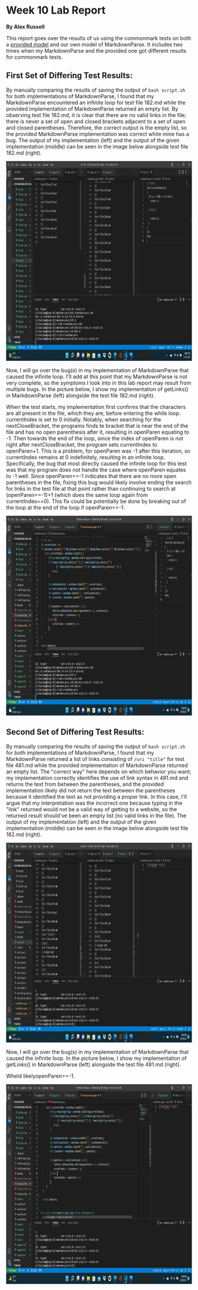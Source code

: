 # Week 10 Lab Report
**By Alex Russell**

This report goes over the results of us using the commonmark tests on both a [provided model](https://github.com/ucsd-cse15l-w22/markdown-parse) and our own model of MarkdownParse.
It includes two times when my MarkdownParse and the provided one got different results for commonmark tests.


## First Set of Differing Test Results:

By manually comparing the results of saving the output of `bash script.sh` for both implementations of MarkdownParse, I found that my MarkdownParse encountered an infinite loop for test file 182.md while the provided implementation of MarkdownParse returned an empty list.
By observing test file 182.md, it is clear that there are no valid links in the file; there is never a set of open and closed brackets adjacent to a set of open and closed parentheses. Therefore, the correct output is the empty list, so the provided MarkdownParse implementation was correct while mine has a bug.
The output of my implementation (left) and the output of the given implementation (middle) can be seen in the image below alongside test file 182.md (right).

<img src="testdifference1.png" alt="testdiff1" width="960" height="540"/>

Now, I will go over the bug(s) in my implementation of MarkdownParse that caused the infinite loop. I'll add at this point that my MarkdownParse is not very complete, so the symptoms I look into in this lab report may result from multiple bugs.
In the picture below, I show my implementation of getLinks() in MarkdownParse (left) alongside the test file 182.md (right).

When the test starts, my implementation first confirms that the []() characters are all present in the file, which they are, before entering the while loop.
currentIndex is set to 0 initially. Notably, when searching for the nextCloseBracket, the programs finds te bracket that is near the end of the file and has no open parenthesis after it, resulting in openParen equating to -1. Then towards the end of the loop, since the index of openParen is not right after nextCloseBracket, the program sets currentIndex to openParen+1.
This is a problem, for openParen was -1 after this iteration, so currentIndex remains at 0 indefinitely, resulting in an infinite loop. Specifically, the bug that most directly caused the infinite loop for this test was that my program does not handle the case where openParen equates to -1 well.
Since openParen==-1 indicates that there are no more open parentheses in the file, fixing this bug would likely involve ending the search for links in the test file at that point rather than continuing to search at (openParen==-1)+1 (which does the same loop again from currentIndex==0). This fix could be potentially be done by breaking out of the loop at the end of the loop if openParen==-1.

<img src="testfix1.png" alt="testfix1" width="960" height="540"/>


## Second Set of Differing Test Results:

By manually comparing the results of saving the output of `bash script.sh` for both implementations of MarkdownParse, I found that my MarkdownParse returned a list of links consisting of `/uri "title"` for test file 481.md while the provided implementation of MarkdownParse returned an empty list.
The "correct way" here depends on which behavior you want; my implementation correctly identifies the use of link syntax in 481.md and returns the text from between the parentheses, and the provided implementation likely did not return the text between the parentheses because it identified the text as not providing a proper link.
In this case, I'll argue that my interpretation was the incorrect one because typing in the "link" returned would not be a valid way of getting to a website, so the returned result should've been an empty list (no valid links in the file).
The output of my implementation (left) and the output of the given implementation (middle) can be seen in the image below alongside test file 182.md (right).

<img src="testdifference2.png" alt="testdiff1" width="960" height="540"/>

Now, I will go over the bug(s) in my implementation of MarkdownParse that caused the infinite loop.
In the picture below, I show my implementation of getLinks() in MarkdownParse (left) alongside the test file 481.md (right).

Wheld likelyopenParen==-1.

<img src="testfix2.png" alt="testfix1" width="960" height="540"/>






